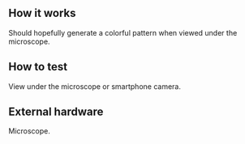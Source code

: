 <!---

This file is used to generate your project datasheet. Please fill in the information below and delete any unused
sections.

You can also include images in this folder and reference them in the markdown. Each image must be less than
512 kb in size, and the combined size of all images must be less than 1 MB.
-->

## How it works

Should hopefully generate a colorful pattern when viewed under the microscope.

## How to test

View under the microscope or smartphone camera.

## External hardware

Microscope.
